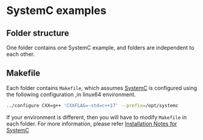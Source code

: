 # SystemC examples

## Folder structure
One folder contains one SystemC example, and folders are independent to each other.

## Makefile
Each folder contains ```Makefile```, which assumes
[SystemC](https://github.com/accellera-official/systemc) is configured using the following configuration
,in linux64 environment.

```bash
../configure CXX=g++ 'CXXFLAG=-std=c++17' --prefix=/opt/systemc 
```

If your environment is different, then you will have to modify ```Makefile``` in each folder.
For more information, please refer
[Installation Notes for SystemC](https://github.com/accellera-official/systemc/blob/main/INSTALL.md)

